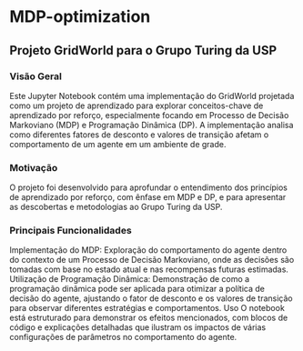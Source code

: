 # MDP-optimization
<h2>Projeto GridWorld para o Grupo Turing da USP</h2>
<h3>Visão Geral</h3>  
Este Jupyter Notebook contém uma implementação do GridWorld projetada como um projeto de aprendizado para explorar conceitos-chave de aprendizado por reforço, especialmente focando em Processo de Decisão Markoviano (MDP) e Programação Dinâmica (DP). A implementação analisa como diferentes fatores de desconto e valores de transição afetam o comportamento de um agente em um ambiente de grade.

<h3>Motivação</h3>  
O projeto foi desenvolvido para aprofundar o entendimento dos princípios de aprendizado por reforço, com ênfase em MDP e DP, e para apresentar as descobertas e metodologias ao Grupo Turing da USP.

<h3>Principais Funcionalidades</h3>  
Implementação do MDP: Exploração do comportamento do agente dentro do contexto de um Processo de Decisão Markoviano, onde as decisões são tomadas com base no estado atual e nas recompensas futuras estimadas.
Utilização de Programação Dinâmica: Demonstração de como a programação dinâmica pode ser aplicada para otimizar a política de decisão do agente, ajustando o fator de desconto e os valores de transição para observar diferentes estratégias e comportamentos.
Uso
O notebook está estruturado para demonstrar os efeitos mencionados, com blocos de código e explicações detalhadas que ilustram os impactos de várias configurações de parâmetros no comportamento do agente.
